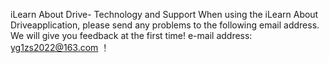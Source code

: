 iLearn About Drive- Technology and Support
When using the iLearn About Driveapplication, please send any problems to the following email address. We will give you feedback at the first time! e-mail address: yg1zs2022@163.com ！
